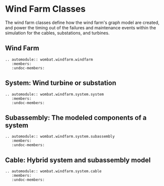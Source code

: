 # Wind Farm Classes

The wind farm classes define how the wind farm's graph model are created, and power the
timing out of the failures and maintenance events within the simulation for the cables,
substations, and turbines.

## Wind Farm

```{eval-rst}
.. automodule:: wombat.windfarm.windfarm
   :members:
   :undoc-members:
```

## System: Wind turbine or substation

```{eval-rst}
.. automodule:: wombat.windfarm.system.system
   :members:
   :undoc-members:
```

## Subassembly: The modeled components of a system

```{eval-rst}
.. automodule:: wombat.windfarm.system.subassembly
   :members:
   :undoc-members:
```

## Cable: Hybrid system and subassembly model

```{eval-rst}
.. automodule:: wombat.windfarm.system.cable
   :members:
   :undoc-members:
```
